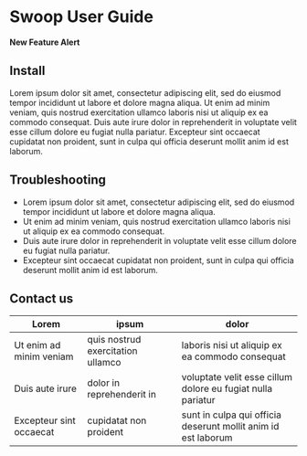 # Swoop User Guide

**New Feature Alert**

## Install

Lorem ipsum dolor sit amet, consectetur adipiscing elit, sed do eiusmod tempor incididunt ut labore et dolore magna aliqua. Ut enim ad minim veniam, quis nostrud exercitation ullamco laboris nisi ut aliquip ex ea commodo consequat. Duis aute irure dolor in reprehenderit in voluptate velit esse cillum dolore eu fugiat nulla pariatur. Excepteur sint occaecat cupidatat non proident, sunt in culpa qui officia deserunt mollit anim id est laborum.

## Troubleshooting

- Lorem ipsum dolor sit amet, consectetur adipiscing elit, sed do eiusmod tempor incididunt ut labore et dolore magna aliqua.
- Ut enim ad minim veniam, quis nostrud exercitation ullamco laboris nisi ut aliquip ex ea commodo consequat.
- Duis aute irure dolor in reprehenderit in voluptate velit esse cillum dolore eu fugiat nulla pariatur.
- Excepteur sint occaecat cupidatat non proident, sunt in culpa qui officia deserunt mollit anim id est laborum.

## Contact us

| Lorem                   | ipsum                             | dolor                                                         |
| ----------------------- | --------------------------------- | ------------------------------------------------------------- |
| Ut enim ad minim veniam | quis nostrud exercitation ullamco | laboris nisi ut aliquip ex ea commodo consequat               |
| Duis aute irure         | dolor in reprehenderit in         | voluptate velit esse cillum dolore eu fugiat nulla pariatur   |
| Excepteur sint occaecat | cupidatat non proident            | sunt in culpa qui officia deserunt mollit anim id est laborum |
